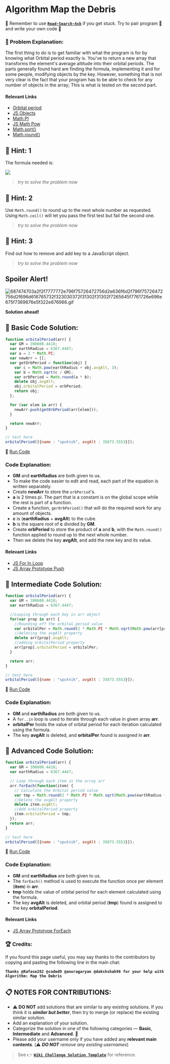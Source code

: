 # Algorithm Map the Debris

:triangular_flag_on_post: Remember to use [**`Read-Search-Ask`**](FreeCodeCamp-Get-Help) if you get stuck. Try to pair program :busts_in_silhouette: and write your own code :pencil:

### :checkered_flag: Problem Explanation:

The first thing to do is to get familiar with what the program is for by knowing what Orbital period exactly is. You've to return a new array that transforms the element's average altitude into their orbital periods. The parts generally found hard are finding the formula, implementing it and for some people, modifying objects by the key. However, something that is not very clear is the fact that your program has to be able to check for any number of objects in the array; This is what is tested on the second part.

#### Relevant Links

- [Orbital period](https://en.wikipedia.org/wiki/Orbital_period)
- [JS Objects](https://developer.mozilla.org/en-US/docs/Web/JavaScript/Reference/Global_Objects/Object)
- [Math.PI](https://developer.mozilla.org/en-US/docs/Web/JavaScript/Reference/Global_Objects/Math/PI)
- [JS Math Pow](JS-Math-Pow)
- [Math.sqrt()](https://developer.mozilla.org/en-US/docs/Web/JavaScript/Reference/Global_Objects/Math/sqrt)
- [Math.round()](https://developer.mozilla.org/en-US/docs/Web/JavaScript/Reference/Global_Objects/Math/round)

## :speech_balloon: Hint: 1

The formula needed is:

![](https://files.gitter.im/FreeCodeCamp/Wiki/mj42/render.png)

> _try to solve the problem now_

## :speech_balloon: Hint: 2

Use `Math.round()` to round up to the next whole number as requested. Using `Math.ceil()` will let you pass the first test but fail the second one.

> _try to solve the problem now_

## :speech_balloon: Hint: 3

Find out how to remove and add key to a JavaScript object.

> _try to solve the problem now_

## Spoiler Alert!

![687474703a2f2f7777772e796f75726472756d2e636f6d2f796f75726472756d2f696d616765732f323030372f31302f31302f7265645f7761726e696e675f7369676e5f322e676966.gif](https://files.gitter.im/FreeCodeCamp/Wiki/nlOm/thumb/687474703a2f2f7777772e796f75726472756d2e636f6d2f796f75726472756d2f696d616765732f323030372f31302f31302f7265645f7761726e696e675f7369676e5f322e676966.gif)

**Solution ahead!**

## :beginner: Basic Code Solution:

```javascript
function orbitalPeriod(arr) {
  var GM = 398600.4418;
  var earthRadius = 6367.4447;
  var a = 2 * Math.PI;
  var newArr = [];
  var getOrbPeriod = function(obj) {
    var c = Math.pow(earthRadius + obj.avgAlt, 3);
    var b = Math.sqrt(c / GM);
    var orbPeriod = Math.round(a * b);
    delete obj.avgAlt;
    obj.orbitalPeriod = orbPeriod;
    return obj;
  };

  for (var elem in arr) {
    newArr.push(getOrbPeriod(arr[elem]));
  }

  return newArr;
}

// test here
orbitalPeriod([{name : "sputnik", avgAlt : 35873.5553}]);
```

:rocket: [Run Code](https://repl.it/CLow/0)

### Code Explanation:

- **GM** and **earthRadius** are both given to us.
- To make the code easier to edit and read, each part of the equation is written separately.
- Create **newArr** to store the `orbPeriod`'s.
- **a** is 2 times pi. The part that is a constant is on the global scope while the rest is part of a function.
- Create a function, `gerOrbPeriod()` that will do the required work for any amount of objects.
- **c** is (**earthRadius** + **avgAlt**) to the cube.
- **b** is the square root of **c** divided by **GM**.
- Create **orbPeriod** to store the product of **a** and **b**, with the `Math.round()` function applied to round up to the next whole number.
- Then we delete the key **avgAlt**, and add the new key and its value.

#### Relevant Links

- [JS For In Loop](JS-For-In-Loop)
- [JS Array Prototype Push](JS-Array-Prototype-Push)

## :sunflower: Intermediate Code Solution:

```javascript
function orbitalPeriod(arr) {
  var GM = 398600.4418;
  var earthRadius = 6367.4447;

  //Looping through each key in arr object
  for(var prop in arr) {
    //Rounding off the orbital period value
    var orbitalPer = Math.round(2 * Math.PI * Math.sqrt(Math.pow(arr[prop].avgAlt + earthRadius, 3) / GM));
    //deleting the avgAlt property
    delete arr[prop].avgAlt;
    //adding orbitalPeriod property
    arr[prop].orbitalPeriod = orbitalPer;
  }

  return arr;
}

// test here
orbitalPeriod([{name : "sputnik", avgAlt : 35873.5553}]);
```

:rocket: [Run Code](https://repl.it/CLoy/0)

### Code Explanation:

- **GM** and **earthRadius** are both given to us.
- A `for..in` loop is used to iterate through each value in given array **arr**.
- **orbitalPer** holds the value of orbital period for each iteration calculated using the formula.
- The key **avgAlt** is deleted, and **orbitalPer** found is assigned in **arr**.

## :rotating_light: Advanced Code Solution:

```javascript
function orbitalPeriod(arr) {
  var GM = 398600.4418;
  var earthRadius = 6367.4447;

  // Loop through each item in the array arr
  arr.forEach(function(item) {
    // Calculate the Orbital period value
    var tmp = Math.round(2 * Math.PI * Math.sqrt(Math.pow(earthRadius + item.avgAlt, 3) / GM));
    //Delete the avgAlt property
    delete item.avgAlt;
    //Add orbitalPeriod property
    item.orbitalPeriod = tmp;
  });
  return arr;
}

// test here
orbitalPeriod([{name : "sputnik", avgAlt : 35873.5553}]);
```

:rocket: [Run Code](https://repl.it/CLoz/0)

### Code Explanation:

- **GM** and **earthRadius** are both given to us.
- The `forEach()` method is used to execute the function once per element (**item**) in **arr**.
- **tmp** holds the value of orbital period for each element calculated using the formula.
- The key **avgAlt** is deleted, and orbital period (**tmp**) found is assigned to the key **orbitalPeriod**.

#### Relevant Links

- [JS Array Prototype ForEach](JS-Array-Prototype-ForEach)

### :trophy: Credits:

If you found this page useful, you may say thanks to the contributors by copying and pasting the following line in the main chat:

**`Thanks @Rafase282 @coded9 @anuragaryan @dakshshah96 for your help with Algorithm: Map the Debris`**

## :clipboard: NOTES FOR CONTRIBUTIONS:

- :warning: **DO NOT** add solutions that are similar to any existing solutions. If you think it is **_similar but better_**, then try to merge (or replace) the existing similar solution.
- Add an explanation of your solution.
- Categorize the solution in one of the following categories &mdash; **Basic**, **Intermediate** and **Advanced**. :traffic_light:
- Please add your username only if you have added any **relevant main contents**. (:warning: **_DO NOT_** _remove any existing usernames_)

> See :point_right: [**`Wiki Challenge Solution Template`**](Wiki-Template-Challenge-Solution) for reference.
